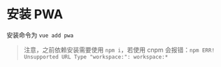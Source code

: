 # 安装 PWA

安装命令为 `vue add pwa`

> 注意，之前依赖安装需要使用 `npm i`，若使用 cnpm 会报错：`npm ERR! Unsupported URL Type "workspace:": workspace:*`